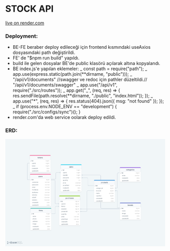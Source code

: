 # STOCK API

[live on render.com](https://fullstack-stockapp.onrender.com)

### Deployment:

- BE-FE beraber deploy edileceği için frontend kısmındaki useAxios dosyasındaki path değiştirildi.
- FE' de "$npm run build" yapıldı.
- build ile gelen dosyalar BE'de public klasörü açılarak altına kopyalandı.
- BE index.js'e yapılan eklemeler:
  _ const path = require("path");
  _ app.use(express.static(path.join(**dirname, "public")));
  _ "/api/v1/documents" //swagger ve redoc için pathler düzeltildi.// "/api/v1/documents/swagger"
  _ app.use("/api/v1", require("./src/routes"));
  _ app.get("_", (req, res) => {
  res.sendFile(path.resolve(**dirname, "./public", "index.html"));
  });
  _ app.use("*", (req, res) => {
  res.status(404).json({ msg: "not found" });
  }); 
  _ if (process.env.NODE_ENV == "development") {
  require("./src/configs/sync")();
  }
- render.com'da web service oolarak deploy edildi.

### ERD:

![ERD](./erdStockAPI.png)
